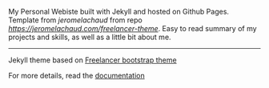 My Personal Webiste built with Jekyll and hosted on Github Pages. Template from *jeromelachaud* from repo *https://jeromelachaud.com/freelancer-theme*. Easy to read summary of my projects and skills, as well as a little bit about me.


------------

Jekyll theme based on [Freelancer bootstrap theme ](http://startbootstrap.com/template-overviews/freelancer/)

For more details, read the [documentation](http://jekyllrb.com/)
